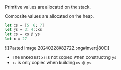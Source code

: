 Primitive values are allocated on the stack.

Composite values are allocated on the heap.

```fsharp
let xs = [5; 6; 7]
let ys = 3::4::xs
let zs = xs @ ys
let n = 27
```

![[Pasted image 20240228082722.png#invert|800]]

- The linked list `xs` is not copied when constructing `ys`
- `xs` is only copied when building `xs @ ys`